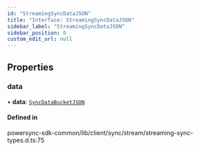 ```yaml
---
id: "StreamingSyncDataJSON"
title: "Interface: StreamingSyncDataJSON"
sidebar_label: "StreamingSyncDataJSON"
sidebar_position: 0
custom_edit_url: null
---
```


## Properties

### data

• **data**: [`SyncDataBucketJSON`](../modules.md#syncdatabucketjson)

#### Defined in

powersync-sdk-common/lib/client/sync/stream/streaming-sync-types.d.ts:75
